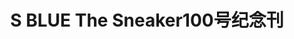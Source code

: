 ---
logo: images/other/SBLUETheSneaker100号纪念刊.jpg
title: S BLUE The Sneaker100号纪念刊
subTitle: 暂无资源，如果你拥有该资源，可点击此处向我们提交反馈

category: 其他

hasResource: false
---
